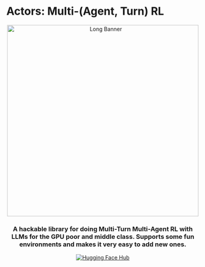 # Actors: Multi-(Agent, Turn) RL

<div style="text-align: center;">
  <img src="https://i.imgur.com/Mk0fSSa.png" alt="Long Banner" style="max-width: 100%; width: 500px;">

### A hackable library for doing **Multi-Turn Multi-Agent RL** with LLMs for the **GPU poor** and **middle class**.  Supports some fun environments and makes it very easy to add new ones.
</div>


<p align="center">
  <a href="https://huggingface.co/rl-actors">
    <img alt="Hugging Face Hub" src="https://img.shields.io/badge/🤗%20Hub-RL--Actors-yellow">
  </a>
</p>
